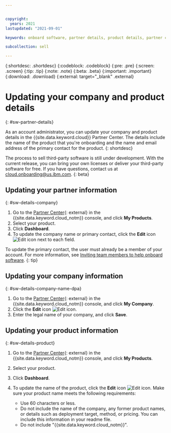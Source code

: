 ```yaml
---


copyright:
  years: 2021
lastupdated: "2021-09-01"

keywords: onboard software, partner details, product details, partner center, third-party, software, company details

subcollection: sell

---
```


{:shortdesc: .shortdesc}
{:codeblock: .codeblock}
{:pre: .pre}
{:screen: .screen}
{:tip: .tip}
{:note: .note}
{:beta: .beta}
{:important: .important}
{:download: .download}
{:external: target="_blank" .external}

# Updating your company and product details
{: #sw-partner-details}

As an account administrator, you can update your company and product details in the {{site.data.keyword.cloud}} Partner Center. The details include the name of the product that you're onboarding and the name and email address of the primary contact for the product.
{: shortdesc}

The process to sell third-party software is still under development. With the current release, you can bring your own licenses or deliver your third-party software for free. If you have questions, contact us at cloud.onboarding@us.ibm.com.
{: beta}

## Updating your partner information
{: #sw-details-company}

1. Go to the [Partner Center](https://cloud.ibm.com/partner-center/sell){: external} in the {{site.data.keyword.cloud_notm}} console, and click **My Products**.
1. Select your product.
1. Click **Dashboard**.
1. To update the company name or primary contact, click the **Edit** icon ![Edit icon](../icons/edit-tagging.svg "Edit") next to each field.

  To update the primary contact, the user must already be a member of your account. For more information, see [Inviting team members to help onboard software](/docs/sell?topic=sell-sw-invite-team).
  {: tip}

## Updating your company information
{: #sw-details-company-name-dpa}

1. Go to the [Partner Center](https://cloud.ibm.com/partner-center/sell){: external} in the {{site.data.keyword.cloud_notm}} console, and click **My Company**.
1. Click the **Edit** icon ![Edit icon](../icons/edit-tagging.svg "Edit").
1. Enter the legal name of your company, and click **Save**.


## Updating your product information
{: #sw-details-product}

1. Go to the [Partner Center](https://cloud.ibm.com/partner-center/sell){: external} in the {{site.data.keyword.cloud_notm}} console, and click **My Products**.
1. Select your product.
1. Click **Dashboard**.
1. To update the name of the product, click the **Edit** icon ![Edit icon](../icons/edit-tagging.svg "Edit"). Make sure your product name meets the following requirements:
  
   * Use 60 characters or less.
   * Do not include the name of the company, any former product names, or details such as deployment target, method, or pricing. You can include this information in your readme file.
   * Do not include "{{site.data.keyword.cloud_notm}}".






